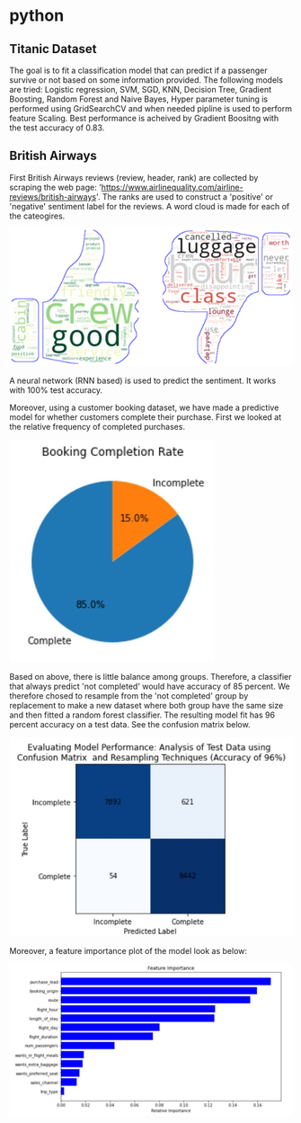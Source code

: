 # python

## Titanic Dataset
The goal is to fit a classification model that can predict if a passenger survive or not based on some information provided.
The following models are tried: Logistic regression, SVM, SGD, KNN, Decision Tree, Gradient Boosting, Random Forest and Naive Bayes,
Hyper parameter tuning is performed using GridSearchCV and when needed pipline is used to perform feature Scaling. 
Best performance is acheived by Gradient Boositng with the test accuracy of 0.83.

## British Airways
First British Airways reviews (review, header, rank) are collected by scraping the web page: 'https://www.airlinequality.com/airline-reviews/british-airways'.
The ranks are used to construct a 'positive' or 'negative' sentiment label for the reviews.
A word cloud is made for each of the cateogires.

![alt text](https://github.com/mousavin0/python/blob/main/British%20Airways/bild.png)


A neural network (RNN based) is used to predict the sentiment. It works with 100% test accuracy.

Moreover, using a customer booking dataset, we have made a predictive model for whether customers complete their purchase. First we looked at the relative frequency of completed purchases.


![alt text](https://github.com/mousavin0/python/blob/main/British%20Airways/piechart.jpg)

Based on above, there is little balance among groups. Therefore, a classifier that always predict 'not completed' would have accuracy of 85 percent. We therefore chosed to resample from the 'not completed' group by replacement to make a new dataset where both group have the same size and then fitted a random forest classifier. The resulting model fit has 96 percent accuracy on a test data. See the confusion matrix below.


![alt text](https://github.com/mousavin0/python/blob/main/British%20Airways/confusion_matrix.jpg)

Moreover, a feature importance plot of the model look as below:


![alt text](https://github.com/mousavin0/python/blob/main/British%20Airways/feature_importance.jpg)
